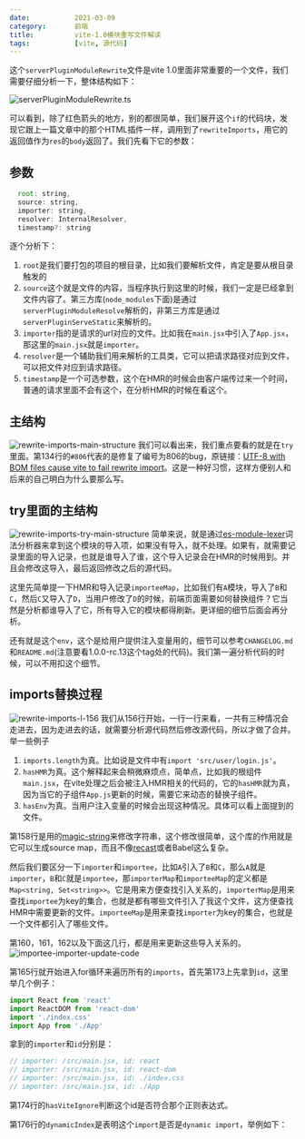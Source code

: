 ```yaml
---
date:           2021-03-09
category:       前端
title:          vite-1.0模块重写文件解读
tags:           [vite, 源代码]
---
```


这个`serverPluginModuleRewrite`文件是vite 1.0里面非常重要的一个文件，我们需要仔细分析一下，整体结构如下：
<!--more-->
![serverPluginModuleRewrite.ts](/assets/images/vite/server-plugin-module-rewrite.png)

可以看到，除了红色箭头的地方，别的都很简单，我们展开这个`if`的代码块，发现它跟上一篇文章中的那个HTML插件一样，调用到了`rewriteImports`，用它的返回值作为`res`的`body`返回了。我们先看下它的参数：

## 参数
```jsx
  root: string,
  source: string,
  importer: string,
  resolver: InternalResolver,
  timestamp?: string
```
逐个分析下：
1. `root`是我们要打包的项目的根目录，比如我们要解析文件，肯定是要从根目录触发的
2. `source`这个就是文件的内容，当程序执行到这里的时候，我们一定是已经拿到文件内容了。第三方库(`node_modules`下面)是通过`serverPluginModuleResolve`解析的，非第三方库是通过`serverPluginServeStatic`来解析的。
3. `importer`指的是请求的url对应的文件。比如我在`main.jsx`中引入了`App.jsx`，那这里的`main.jsx`就是`importer`。
4. `resolver`是一个辅助我们用来解析的工具类，它可以把请求路径对应到文件，可以把文件对应到请求路径。
5. `timestamp`是一个可选参数，这个在HMR的时候会由客户端传过来一个时间，普通的请求里面不会有这个，在分析HMR的时候在看这个。

## 主结构

![rewrite-imports-main-structure](/assets/images/vite/rewrite-imports-main-structure.png)
我们可以看出来，我们重点要看的就是在`try`里面。第134行的`#806`代表的是修复了编号为806的bug，原链接：[UTF-8 with BOM files cause vite to fail rewrite import](https://github.com/vitejs/vite/issues/806)。这是一种好习惯，这样方便别人和后来的自己明白为什么要那么写。

## try里面的主结构

![rewrite-imports-try-main-structure](/assets/images/vite/rewrite-imports-try-main-structure.png)
简单来说，就是通过[es-module-lexer]()词法分析器来拿到这个模块的导入项，如果没有导入，就不处理。如果有，就需要记录里面的导入记录，也就是谁导入了谁，这个导入记录会在HMR的时候用到。并且会修改这导入，最后返回修改之后的源代码。

这里先简单提一下HMR和导入记录`importeeMap`，比如我们有`A`模块，导入了`B`和`C`，然后`C`又导入了`D`，当用户修改了`D`的时候，前端页面需要如何替换组件？它当然是分析都谁导入了它，所有导入它的模块都得刷新。更详细的细节后面会再分析。

还有就是这个`env`，这个是给用户提供注入变量用的，细节可以参考`CHANGELOG.md`和`README.md`(注意要看1.0.0-rc.13这个tag处的代码)。我们第一遍分析代码的时候，可以不用扣这个细节。

## imports替换过程

![rewrite-imports-l-156](/assets/images/vite/rewrite-imports-l-156.png)
我们从156行开始，一行一行来看，一共有三种情况会走进去，因为走进去的话，就需要分析源代码然后修改源代码，所以才做了合并。举一些例子
1. `imports.length`为真。比如说是文件中有`import 'src/user/login.js'`。
2. `hasHMR`为真。这个解释起来会稍微麻烦点，简单点，比如我的根组件`main.jsx`，在vite处理之后会被注入HMR相关的代码的，它的`hasHMR`就为真，因为当它的子组件`App.js`更新的时候，需要它来动态的替换子组件。
3. `hasEnv`为真。当用户注入变量的时候会出现这种情况。具体可以看上面提到的文件。

第158行是用的[magic-string](https://github.com/Rich-Harris/magic-string)来修改字符串，这个修改很简单，这个库的作用就是它可以生成source map，而且不像[recast](https://github.com/benjamn/recast)或者Babel这么复杂。

然后我们要区分一下`importer`和`importee`，比如`A`引入了`B`和`C`，那么`A`就是`importer`，`B`和`C`就是`importee`，那`importerMap`和`importeeMap`的定义都是`Map<string, Set<string>>`。它是用来方便查找引入关系的，`importerMap`是用来查找`importee`为key的集合，也就是都有哪些文件引入了我这个文件，这方便查找HMR中需要更新的文件。`importeeMap`是用来查找`importer`为key的集合，也就是一个文件都引入了哪些文件。

第160，161，162以及下面这几行，都是用来更新这些导入关系的。
![importee-importer-update-code](/assets/images/vite/importee-importer-update.png)

第165行就开始进入for循环来遍历所有的`imports`，首先第173上先拿到`id`，这里举几个例子：
```jsx
import React from 'react'
import ReactDOM from 'react-dom'
import './index.css'
import App from './App'
```
拿到的`importer`和`id`分别是：
```jsx
// importer: /src/main.jsx, id: react
// importer: /src/main.jsx, id: react-dom
// importer: /src/main.jsx, id: ./index.css
// importer: /src/main.jsx, id: ./App
```

第174行的`hasViteIgnore`判断这个id是否符合那个正则表达式。

第176行的`dynamicIndex`是表明这个`import`是否是`dynamic import`，举例如下：
